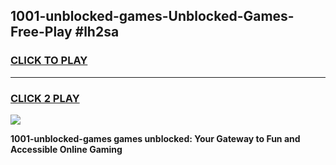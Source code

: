 
## 1001-unblocked-games-Unblocked-Games-Free-Play #lh2sa
<h3>
<a href="https://us.freeplayer.one?title=1001-unblocked-games&ref=9M">CLICK TO PLAY</a></h3>
<hr>

<h3>
<a href="https://us.freeplayer.one?title=1001-unblocked-games&ref=9M">CLICK 2 PLAY</a>
  
</h3>

<a href="https://us.freeplayer.one?title=1001-unblocked-games&ref=9M"><img src="https://clearcache.store/games.png"></a>


**1001-unblocked-games games unblocked: Your Gateway to Fun and Accessible Online Gaming**
